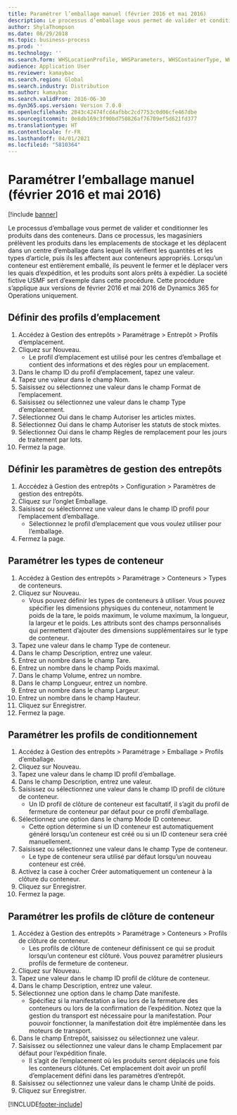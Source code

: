 ```yaml
---
title: Paramétrer l’emballage manuel (février 2016 et mai 2016)
description: Le processus d’emballage vous permet de valider et conditionner les produits dans des conteneurs.
author: ShylaThompson
ms.date: 08/29/2018
ms.topic: business-process
ms.prod: ''
ms.technology: ''
ms.search.form: WHSLocationProfile, WHSParameters, WHSContainerType, WHSPackProfile, WHSCloseContainerProfile, InventLocationIdLookup, UnitOfMeasureLookup
audience: Application User
ms.reviewer: kamaybac
ms.search.region: Global
ms.search.industry: Distribution
ms.author: kamaybac
ms.search.validFrom: 2016-06-30
ms.dyn365.ops.version: Version 7.0.0
ms.openlocfilehash: 2843c42474fcd4afbbc2cd7753c0d06cfe467dbe
ms.sourcegitcommit: 0e8db169c3f90bd750826af76709ef5d621fd377
ms.translationtype: HT
ms.contentlocale: fr-FR
ms.lasthandoff: 04/01/2021
ms.locfileid: "5810364"
---
```

# <a name="set-up-manual-packing-february-2016--may-2016"></a>Paramétrer l’emballage manuel (février 2016 et mai 2016)

[!include [banner](../../includes/banner.md)]

Le processus d’emballage vous permet de valider et conditionner les produits dans des conteneurs. Dans ce processus, les magasiniers prélèvent les produits dans les emplacements de stockage et les déplacent dans un centre d’emballage dans lequel ils vérifient les quantités et les types d’article, puis ils les affectent aux conteneurs appropriés. Lorsqu’un conteneur est entièrement emballé, ils peuvent le fermer et le déplacer vers les quais d’expédition, et les produits sont alors prêts à expédier. La société fictive USMF sert d’exemple dans cette procédure. Cette procédure s’applique aux versions de février 2016 et mai 2016 de Dynamics 365 for Operations uniquement.


## <a name="set-up-location-profiles"></a>Définir des profils d’emplacement
1. Accédez à Gestion des entrepôts > Paramétrage > Entrepôt > Profils d’emplacement.
2. Cliquez sur Nouveau.
    * Le profil d’emplacement est utilisé pour les centres d’emballage et contient des informations et des règles pour un emplacement.  
3. Dans le champ ID du profil d’emplacement, tapez une valeur.
4. Tapez une valeur dans le champ Nom.
5. Saisissez ou sélectionnez une valeur dans le champ Format de l’emplacement.
6. Saisissez ou sélectionnez une valeur dans le champ Type d’emplacement.
7. Sélectionnez Oui dans le champ Autoriser les articles mixtes.
8. Sélectionnez Oui dans le champ Autoriser les statuts de stock mixtes.
9. Sélectionnez Oui dans le champ Règles de remplacement pour les jours de traitement par lots.
10. Fermez la page.

## <a name="set-up-warehouse-management-parameters"></a>Définir les paramètres de gestion des entrepôts 
1. Acccédez à Gestion des entrepôts > Configuration > Paramètres de gestion des entrepôts.
2. Cliquez sur l’onglet Emballage.
3. Saisissez ou sélectionnez une valeur dans le champ ID profil pour l’emplacement d’emballage.
    * Sélectionnez le profil d’emplacement que vous voulez utiliser pour l’emballage.  
4. Fermez la page.

## <a name="set-up-container-types"></a>Paramétrer les types de conteneur
1. Accédez à Gestion des entrepôts > Paramétrage > Conteneurs > Types de conteneurs.
2. Cliquez sur Nouveau.
    * Vous pouvez définir les types de conteneurs à utiliser. Vous pouvez spécifier les dimensions physiques du conteneur, notamment le poids de la tare, le poids maximum, le volume maximum, la longueur, la largeur et le poids.  Les attributs sont des champs personnalisés qui permettent d’ajouter des dimensions supplémentaires sur le type de conteneur.     
3. Tapez une valeur dans le champ Type de conteneur.
4. Dans le champ Description, entrez une valeur.
5. Entrez un nombre dans le champ Tare.
6. Entrez un nombre dans le champ Poids maximal.
7. Dans le champ Volume, entrez un nombre.
8. Dans le champ Longueur, entrez un nombre.
9. Entrez un nombre dans le champ Largeur.
10. Entrez un nombre dans le champ Hauteur.
11. Cliquez sur Enregistrer.
12. Fermez la page.

## <a name="set-up-packing-profiles"></a>Paramétrer les profils de conditionnement
1. Accédez à Gestion des entrepôts > Paramétrage > Emballage > Profils d’emballage.
2. Cliquez sur Nouveau.
3. Tapez une valeur dans le champ ID profil d’emballage.
4. Dans le champ Description, entrez une valeur.
5. Saisissez ou sélectionnez une valeur dans le champ ID profil de clôture de conteneur.
    * Un ID profil de clôture de conteneur est facultatif, il s’agit du profil de fermeture de conteneur par défaut pour ce profil d’emballage.  
6. Sélectionnez une option dans le champ Mode ID conteneur.
    * Cette option détermine si un ID conteneur est automatiquement généré lorsqu’un conteneur est créé ou si un ID conteneur sera créé manuellement.  
7. Saisissez ou sélectionnez une valeur dans le champ Type de conteneur.
    * Le type de conteneur sera utilisé par défaut lorsqu’un nouveau conteneur est créé.  
8. Activez la case à cocher Créer automatiquement un conteneur à la clôture du conteneur.
9. Cliquez sur Enregistrer.
10. Fermez la page.

## <a name="set-up-container-closing-profiles"></a>Paramétrer les profils de clôture de conteneur
1. Accédez à Gestion des entrepôts > Paramétrage > Conteneurs > Profils de clôture de conteneur.
    * Les profils de clôture de conteneur définissent ce qui se produit lorsqu’un conteneur est clôturé. Vous pouvez paramétrer plusieurs profils de fermeture de conteneur.       
2. Cliquez sur Nouveau.
3. Tapez une valeur dans le champ ID profil de clôture de conteneur.
4. Dans le champ Description, entrez une valeur.
5. Sélectionnez une option dans le champ Date manifeste.
    * Spécifiez si la manifestation a lieu lors de la fermeture des conteneurs ou lors de la confirmation de l’expédition. Notez que la gestion du transport est nécessaire pour la manifestation. Pour pouvoir fonctionner, la manifestation doit être implémentée dans les moteurs de transport.  
6. Dans le champ Entrepôt, saisissez ou sélectionnez une valeur.
7. Saisissez ou sélectionnez une valeur dans le champ Emplacement par défaut pour l’expédition finale.
    * Il s’agit de l’emplacement où les produits seront déplacés une fois les conteneurs clôturés. Cet emplacement doit avoir un profil d’emplacement défini dans les paramètres d’entrepôt.  
8. Saisissez ou sélectionnez une valeur dans le champ Unité de poids.
9. Cliquez sur Enregistrer.



[!INCLUDE[footer-include](../../../includes/footer-banner.md)]